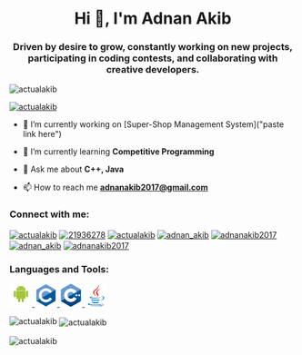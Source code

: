 <h1 align="center">Hi 👋, I'm Adnan Akib</h1>
<h3 align="center">Driven by desire to grow, constantly working on new projects, participating in coding contests, and collaborating with creative developers.</h3>

<p align="left"> <img src="https://komarev.com/ghpvc/?username=actualakib&label=Profile%20views&color=0e75b6&style=flat" alt="actualakib" /> </p>

<p align="left"> <a href="https://github.com/ryo-ma/github-profile-trophy"><img src="https://github-profile-trophy.vercel.app/?username=actualakib" alt="actualakib" /></a> </p>

- 🔭 I’m currently working on [Super-Shop Management System]("paste link here")

- 🌱 I’m currently learning **Competitive Programming**

- 💬 Ask me about **C++, Java**

- 📫 How to reach me **adnanakib2017@gmail.com**

<h3 align="left">Connect with me:</h3>
<p align="left">
<a href="https://linkedin.com/in/actualakib" target="blank"><img align="center" src="https://raw.githubusercontent.com/rahuldkjain/github-profile-readme-generator/master/src/images/icons/Social/linked-in-alt.svg" alt="actualakib" height="30" width="40" /></a>
<a href="https://stackoverflow.com/users/21936278" target="blank"><img align="center" src="https://raw.githubusercontent.com/rahuldkjain/github-profile-readme-generator/master/src/images/icons/Social/stack-overflow.svg" alt="21936278" height="30" width="40" /></a>
<a href="https://fb.com/actualakib" target="blank"><img align="center" src="https://raw.githubusercontent.com/rahuldkjain/github-profile-readme-generator/master/src/images/icons/Social/facebook.svg" alt="actualakib" height="30" width="40" /></a>
<a href="https://www.codechef.com/users/adnan_akib" target="blank"><img align="center" src="https://cdn.jsdelivr.net/npm/simple-icons@3.1.0/icons/codechef.svg" alt="adnan_akib" height="30" width="40" /></a>
<a href="https://www.hackerrank.com/adnanakib2017" target="blank"><img align="center" src="https://raw.githubusercontent.com/rahuldkjain/github-profile-readme-generator/master/src/images/icons/Social/hackerrank.svg" alt="adnanakib2017" height="30" width="40" /></a>
<a href="https://codeforces.com/profile/adnan_akib" target="blank"><img align="center" src="https://raw.githubusercontent.com/rahuldkjain/github-profile-readme-generator/master/src/images/icons/Social/codeforces.svg" alt="adnan_akib" height="30" width="40" /></a>
<a href="https://www.leetcode.com/adnanakib2017" target="blank"><img align="center" src="https://raw.githubusercontent.com/rahuldkjain/github-profile-readme-generator/master/src/images/icons/Social/leet-code.svg" alt="adnanakib2017" height="30" width="40" /></a>
</p>

<h3 align="left">Languages and Tools:</h3>
<p align="left"> <a href="https://developer.android.com" target="_blank" rel="noreferrer"> <img src="https://raw.githubusercontent.com/devicons/devicon/master/icons/android/android-original-wordmark.svg" alt="android" width="40" height="40"/> </a> <a href="https://www.cprogramming.com/" target="_blank" rel="noreferrer"> <img src="https://raw.githubusercontent.com/devicons/devicon/master/icons/c/c-original.svg" alt="c" width="40" height="40"/> </a> <a href="https://www.w3schools.com/cpp/" target="_blank" rel="noreferrer"> <img src="https://raw.githubusercontent.com/devicons/devicon/master/icons/cplusplus/cplusplus-original.svg" alt="cplusplus" width="40" height="40"/> </a> <a href="https://www.java.com" target="_blank" rel="noreferrer"> <img src="https://raw.githubusercontent.com/devicons/devicon/master/icons/java/java-original.svg" alt="java" width="40" height="40"/> </a> </p>

<p><img align="left" src="https://github-readme-stats.vercel.app/api/top-langs?username=actualakib&show_icons=true&theme=dracula&locale=en&layout=compact" alt="actualakib" /></p>

<p>&nbsp;<img align="center" src="https://github-readme-stats.vercel.app/api?username=actualakib&show_icons=true&theme=dracula&locale=en" alt="actualakib" /></p>

<p><img align="center" src="https://github-readme-streak-stats.herokuapp.com/?user=actualakib&" alt="actualakib" /></p>
